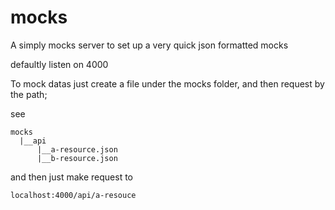 # mocks

A simply mocks server to set up a very quick json formatted mocks

defaultly listen on 4000

To mock datas just create a file under the mocks folder, and then request by the path;

see

```
mocks
  |__api
      |__a-resource.json
      |__b-resource.json
```
and then just make request to
```
localhost:4000/api/a-resouce
```